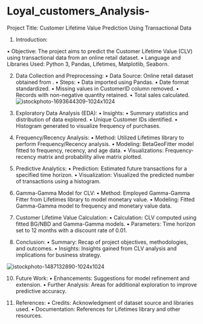 # Loyal_customers_Analysis-
Project Title: Customer Lifetime Value Prediction Using Transactional Data
1. Introduction:
   
•	Objective: The project aims to predict the Customer Lifetime Value (CLV) using transactional data from an online retail dataset.
•	Language and Libraries Used: Python 3, Pandas, Lifetimes, Matplotlib, Seaborn.

2. Data Collection and Preprocessing:
•	Data Source: Online retail dataset obtained from .
•	Steps:
•	Data imported using Pandas.
•	Date format standardized.
•	Missing values in CustomerID column removed.
•	Records with non-negative quantity retained.
•	Total sales calculated.
![istockphoto-1693644309-1024x1024](https://github.com/kalyaniutla/Loyal_customers_Analysis-/assets/167401916/baad9132-8f7f-4a60-b688-1f6954659612)

3. Exploratory Data Analysis (EDA):
•	Insights:
•	Summary statistics and distribution of data explored.
•	Unique Customer IDs identified.
•	Histogram generated to visualize frequency of purchases.

4. Frequency/Recency Analysis:
•	Method: Utilized Lifetimes library to perform Frequency/Recency analysis.
•	Modeling: BetaGeoFitter model fitted to frequency, recency, and age data.
•	Visualizations: Frequency-recency matrix and probability alive matrix plotted.

5. Predictive Analytics:
•	Prediction: Estimated future transactions for a specified time horizon.
•	Visualization: Visualized the predicted number of transactions using a histogram.

6. Gamma-Gamma Model for CLV:
•	Method: Employed Gamma-Gamma Fitter from Lifetimes library to model monetary value.
•	Modeling: Fitted Gamma-Gamma model to frequency and monetary value data.

7. Customer Lifetime Value Calculation:
•	Calculation: CLV computed using fitted BG/NBD and Gamma-Gamma models.
•	Parameters: Time horizon set to 12 months with a discount rate of 0.01.

8. Conclusion:
•	Summary: Recap of project objectives, methodologies, and outcomes.
•	Insights: Insights gained from CLV analysis and implications for business strategy.

![istockphoto-1487132890-1024x1024](https://github.com/kalyaniutla/Loyal_customers_Analysis-/assets/167401916/af378233-0d9b-465c-97d6-6aea32bb25f1)


10. Future Work:
•	Enhancements: Suggestions for model refinement and extension.
•	Further Analysis: Areas for additional exploration to improve predictive accuracy.

11. References:
•	Credits: Acknowledgment of dataset source and libraries used.
•	Documentation: References for Lifetimes library and other resources.

